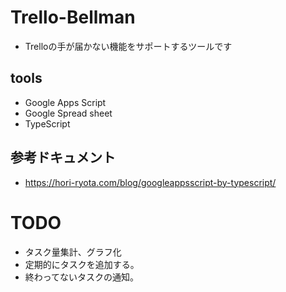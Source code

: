 # Trello-Bellman

* Trelloの手が届かない機能をサポートするツールです

## tools

* Google Apps Script
* Google Spread sheet
* TypeScript

## 参考ドキュメント

* https://hori-ryota.com/blog/googleappsscript-by-typescript/

# TODO

* タスク量集計、グラフ化
* 定期的にタスクを追加する。
* 終わってないタスクの通知。
